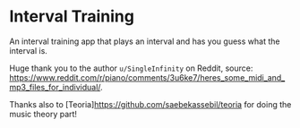 # Interval Training

An interval training app that plays an interval and has you guess what the interval is.

Huge thank you to the author `u/SingleInfinity` on Reddit, source: <https://www.reddit.com/r/piano/comments/3u6ke7/heres_some_midi_and_mp3_files_for_individual/>.

Thanks also to [Teoria]<https://github.com/saebekassebil/teoria> for doing the music theory part!
